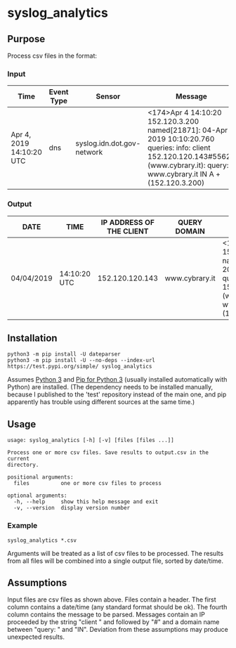 # syslog_analytics

## Purpose

Process csv files in the format:

### Input

<table class="table table-bordered table-hover table-condensed">
<thead><tr><th title="Field #1">Time</th>
<th title="Field #2">Event Type</th>
<th title="Field #3">Sensor</th>
<th title="Field #4">Message</th>
</tr></thead>
<tbody><tr>
<td>Apr 4, 2019 14:10:20 UTC</td>
<td>dns</td>
<td>syslog.idn.dot.gov-network</td>
<td>&lt;174&gt;Apr  4 14:10:20 152.120.3.200 named[21871]: 04-Apr-2019 10:10:20.760 queries: info: client 152.120.120.143#55623 (www.cybrary.it): query: www.cybrary.it IN A + (152.120.3.200)</td>
</tr>
</tbody></table>

### Output

<table class="table table-bordered table-hover table-condensed">
<thead><tr><th title="Field #1">DATE</th>
<th title="Field #2">TIME</th>
<th title="Field #3">IP ADDRESS OF THE CLIENT</th>
<th title="Field #4">QUERY DOMAIN</th>
<th title="Field #5">MESSAGE</th>
</tr></thead>
<tbody><tr>
<td>04/04/2019</td>
<td>14:10:20 UTC</td>
<td>152.120.120.143</td>
<td>www.cybrary.it</td>
<td>&lt;174&gt;Apr  4 14:10:20 152.120.3.200 named[21871]: 04-Apr-2019 10:10:20.760 queries: info: client 152.120.120.143#55623 (www.cybrary.it): query: www.cybrary.it IN A + (152.120.3.200)</td>
</tr>
</tbody></table>

## Installation

    python3 -m pip install -U dateparser
    python3 -m pip install -U --no-deps --index-url https://test.pypi.org/simple/ syslog_analytics

Assumes [Python 3](https://www.python.org/downloads/) and [Pip for Python 3](https://docs.python.org/3/installing/index.html) (usually installed automatically with Python) are installed. (The dependency needs to be installed manually, because I published to the 'test' repository instead of the main one, and pip apparently has trouble using different sources at the same time.)

## Usage

    usage: syslog_analytics [-h] [-v] [files [files ...]]

    Process one or more csv files. Save results to output.csv in the current
    directory.

    positional arguments:
      files          one or more csv files to process

    optional arguments:
      -h, --help     show this help message and exit
      -v, --version  display version number

### Example

    syslog_analytics *.csv

Arguments will be treated as a list of csv files to be processed. The results from all files will be combined into a single output file, sorted by date/time.

## Assumptions

Input files are csv files as shown above. Files contain a header. The first column contains a date/time (any standard format should be ok). The fourth column contains the message to be parsed. Messages contain an IP proceeded by the string "client " and followed by "#" and a domain name between "query: " and "IN". Deviation from these assumptions may produce unexpected results.
